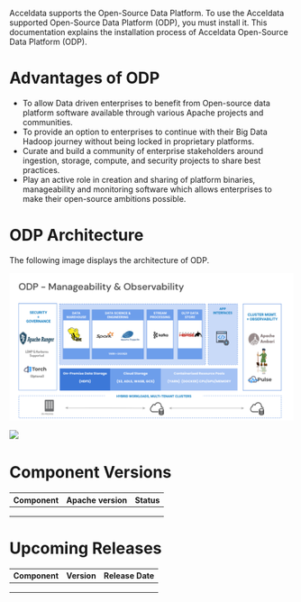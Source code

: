 Acceldata supports the Open-Source Data Platform. To use the Acceldata supported Open-Source Data Platform (ODP), you must install it. This documentation explains the installation process of Acceldata Open-Source Data Platform (ODP). 

# Advantages of ODP

* To allow Data driven enterprises to benefit from Open-source data platform software available through various Apache projects and communities.
* To provide an option to enterprises to continue with their Big Data Hadoop journey without being locked in proprietary platforms. 
* Curate and build a community of enterprise stakeholders around ingestion, storage, compute, and security projects to share best practices.
* Play an active role in creation and sharing of platform binaries, manageability and monitoring software which allows enterprises to make their open-source ambitions possible. 

# ODP Architecture

The following image displays the architecture of ODP. 

![Could not load image](https://github.com/acceldata-io/odpdocumentation/blob/main/assets/arch.png)

![](https://mma.prnewswire.com/media/1636285/Acceldata_Logo.jpg)

# Component Versions

| Component | Apache version | Status |
| --------------- | --------------- | --------------- |
|  |  |  |
|  |  |  |
|  |  |  |

# Upcoming Releases
| Component |Version |Release Date |
| --------------- | --------------- | --------------- |
|  |  |  |
|  |  |  |
|  |  |  |
